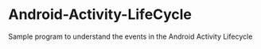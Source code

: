 # Android-Activity-LifeCycle
Sample program to understand the events in the Android Activity Lifecycle
